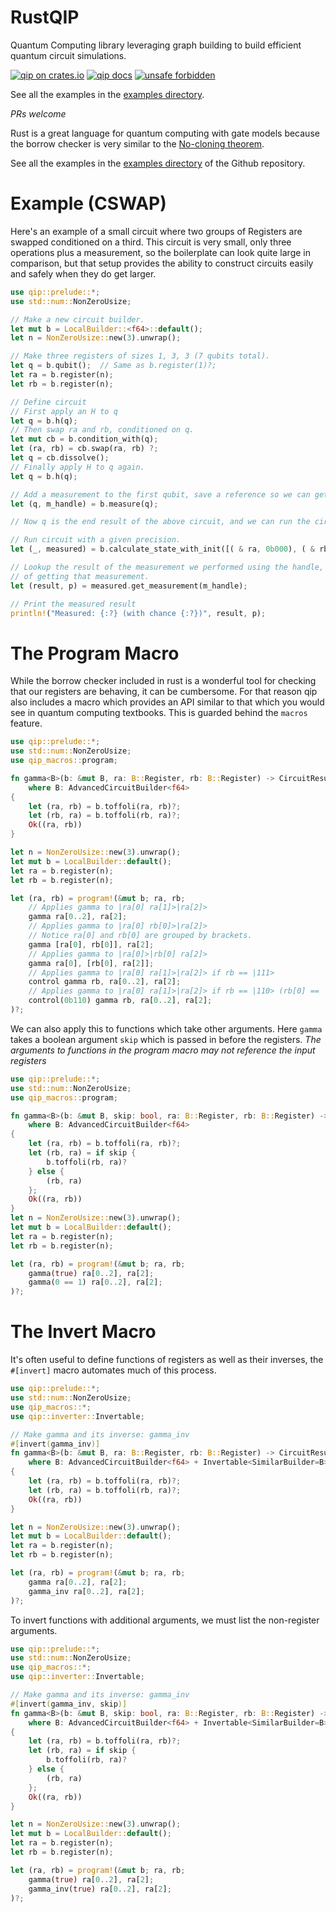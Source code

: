 # RustQIP

Quantum Computing library leveraging graph building to build efficient quantum circuit simulations.

[![qip on crates.io](https://img.shields.io/crates/v/qip.svg)](https://crates.io/crates/qip)
[![qip docs](https://img.shields.io/badge/docs-docs.rs-orange.svg)](https://docs.rs/qip)
[![unsafe forbidden](https://img.shields.io/badge/unsafe-forbidden-success.svg)](https://github.com/rust-secure-code/safety-dance/)

See all the examples in the [examples directory](https://github.com/Renmusxd/RustQIP/tree/master/examples).

*PRs welcome*

Rust is a great language for quantum computing with gate models because the borrow checker
is very similar to the [No-cloning theorem](https://wikipedia.org/wiki/No-cloning_theorem).

See all the examples in the [examples directory](https://github.com/Renmusxd/RustQIP/tree/master/examples) of the Github
repository.

# Example (CSWAP)

Here's an example of a small circuit where two groups of Registers are swapped conditioned on a
third. This circuit is very small, only three operations plus a measurement, so the boilerplate
can look quite large in comparison, but that setup provides the ability to construct circuits
easily and safely when they do get larger.

```rust
use qip::prelude::*;
use std::num::NonZeroUsize;

// Make a new circuit builder.
let mut b = LocalBuilder::<f64>::default();
let n = NonZeroUsize::new(3).unwrap();

// Make three registers of sizes 1, 3, 3 (7 qubits total).
let q = b.qubit();  // Same as b.register(1)?;
let ra = b.register(n);
let rb = b.register(n);

// Define circuit
// First apply an H to q
let q = b.h(q);
// Then swap ra and rb, conditioned on q.
let mut cb = b.condition_with(q);
let (ra, rb) = cb.swap(ra, rb) ?;
let q = cb.dissolve();
// Finally apply H to q again.
let q = b.h(q);

// Add a measurement to the first qubit, save a reference so we can get the result later.
let (q, m_handle) = b.measure(q);

// Now q is the end result of the above circuit, and we can run the circuit by referencing it.

// Run circuit with a given precision.
let (_, measured) = b.calculate_state_with_init([( & ra, 0b000), ( & rb, 0b001)]);

// Lookup the result of the measurement we performed using the handle, and the probability
// of getting that measurement.
let (result, p) = measured.get_measurement(m_handle);

// Print the measured result
println!("Measured: {:?} (with chance {:?})", result, p);
```

# The Program Macro

While the borrow checker included in rust is a wonderful tool for checking that our registers
are behaving, it can be cumbersome. For that reason qip also includes a macro which provides an
API similar to that which you would see in quantum computing textbooks.
This is guarded behind the `macros` feature.

```rust
use qip::prelude::*;
use std::num::NonZeroUsize;
use qip_macros::program;

fn gamma<B>(b: &mut B, ra: B::Register, rb: B::Register) -> CircuitResult<(B::Register, B::Register)>
    where B: AdvancedCircuitBuilder<f64>
{
    let (ra, rb) = b.toffoli(ra, rb)?;
    let (rb, ra) = b.toffoli(rb, ra)?;
    Ok((ra, rb))
}

let n = NonZeroUsize::new(3).unwrap();
let mut b = LocalBuilder::default();
let ra = b.register(n);
let rb = b.register(n);

let (ra, rb) = program!(&mut b; ra, rb;
    // Applies gamma to |ra[0] ra[1]>|ra[2]>
    gamma ra[0..2], ra[2];
    // Applies gamma to |ra[0] rb[0]>|ra[2]>
    // Notice ra[0] and rb[0] are grouped by brackets.
    gamma [ra[0], rb[0]], ra[2];
    // Applies gamma to |ra[0]>|rb[0] ra[2]>
    gamma ra[0], [rb[0], ra[2]];
    // Applies gamma to |ra[0] ra[1]>|ra[2]> if rb == |111>
    control gamma rb, ra[0..2], ra[2];
    // Applies gamma to |ra[0] ra[1]>|ra[2]> if rb == |110> (rb[0] == |0>, rb[1] == 1, ...)
    control(0b110) gamma rb, ra[0..2], ra[2];
)?;
```

We can also apply this to functions which take other arguments. Here `gamma` takes a boolean
argument `skip` which is passed in before the registers.
*The arguments to functions in the program macro may not reference the input registers*

```rust
use qip::prelude::*;
use std::num::NonZeroUsize;
use qip_macros::program;

fn gamma<B>(b: &mut B, skip: bool, ra: B::Register, rb: B::Register) -> CircuitResult<(B::Register, B::Register)>
    where B: AdvancedCircuitBuilder<f64>
{
    let (ra, rb) = b.toffoli(ra, rb)?;
    let (rb, ra) = if skip {
        b.toffoli(rb, ra)?
    } else {
        (rb, ra)
    };
    Ok((ra, rb))
}
let n = NonZeroUsize::new(3).unwrap();
let mut b = LocalBuilder::default();
let ra = b.register(n);
let rb = b.register(n);

let (ra, rb) = program!(&mut b; ra, rb;
    gamma(true) ra[0..2], ra[2];
    gamma(0 == 1) ra[0..2], ra[2];
)?;
```

# The Invert Macro

It's often useful to define functions of registers as well as their inverses, the `#[invert]`
macro automates much of this process.

```rust
use qip::prelude::*;
use std::num::NonZeroUsize;
use qip_macros::*;
use qip::inverter::Invertable;

// Make gamma and its inverse: gamma_inv
#[invert(gamma_inv)]
fn gamma<B>(b: &mut B, ra: B::Register, rb: B::Register) -> CircuitResult<(B::Register, B::Register)>
    where B: AdvancedCircuitBuilder<f64> + Invertable<SimilarBuilder=B>
{
    let (ra, rb) = b.toffoli(ra, rb)?;
    let (rb, ra) = b.toffoli(rb, ra)?;
    Ok((ra, rb))
}

let n = NonZeroUsize::new(3).unwrap();
let mut b = LocalBuilder::default();
let ra = b.register(n);
let rb = b.register(n);

let (ra, rb) = program!(&mut b; ra, rb;
    gamma ra[0..2], ra[2];
    gamma_inv ra[0..2], ra[2];
)?;
```

To invert functions with additional arguments, we must list the non-register arguments.

```rust
use qip::prelude::*;
use std::num::NonZeroUsize;
use qip_macros::*;
use qip::inverter::Invertable;

// Make gamma and its inverse: gamma_inv
#[invert(gamma_inv, skip)]
fn gamma<B>(b: &mut B, skip: bool, ra: B::Register, rb: B::Register) -> CircuitResult<(B::Register, B::Register)>
    where B: AdvancedCircuitBuilder<f64> + Invertable<SimilarBuilder=B>
{
    let (ra, rb) = b.toffoli(ra, rb)?;
    let (rb, ra) = if skip {
        b.toffoli(rb, ra)?
    } else {
        (rb, ra)
    };
    Ok((ra, rb))
}

let n = NonZeroUsize::new(3).unwrap();
let mut b = LocalBuilder::default();
let ra = b.register(n);
let rb = b.register(n);

let (ra, rb) = program!(&mut b; ra, rb;
    gamma(true) ra[0..2], ra[2];
    gamma_inv(true) ra[0..2], ra[2];
)?;
```
